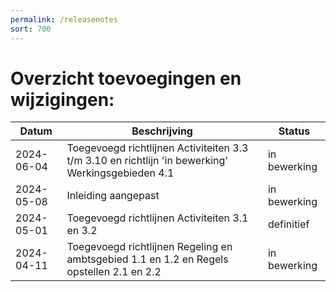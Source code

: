 ```yaml
---
permalink: /releasenotes
sort: 700
---
```


Overzicht toevoegingen en wijzigingen:
===================

| Datum | Beschrijving | Status | 
| --- | --- | --- |
| 2024-06-04 | Toegevoegd richtlijnen Activiteiten 3.3 t/m 3.10 en richtlijn 'in bewerking' Werkingsgebieden 4.1 | in bewerking |
| 2024-05-08 | Inleiding aangepast | in bewerking |
| 2024-05-01 | Toegevoegd richtlijnen Activiteiten 3.1 en 3.2 | definitief |
| 2024-04-11 | Toegevoegd richtlijnen Regeling en ambtsgebied 1.1 en 1.2 en Regels opstellen 2.1 en 2.2 | in bewerking |

